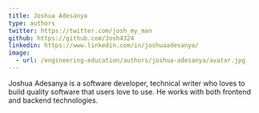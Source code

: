 ```yaml
---
title: Joshua Adesanya
type: authors
twitter: https://twitter.com/josh_my_man
github: https://github.com/Josh4324
linkedin: https://www.linkedin.com/in/joshuaadesanya/
image:
  - url: /engineering-education/authors/joshua-adesanya/avatar.jpg
---
```

Joshua Adesanya is a software developer, technical writer who loves to build quality software that users love to use. He works with both frontend and backend technologies.
